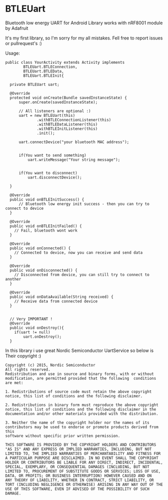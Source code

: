 # BTLEUart
Bluetooth low energy UART for Android
Library works with nRF8001 module by Adafruit


It's my first library, so I'm sorry for my all mistakes. 
Fell free to report issues or pullrequest's :)


Usage:


    public class YourActivity extends Activity implements
            BTLEUart.BTLEConnection,
            BTLEUart.BTLEData,
            BTLEUart.BTLEInit{
            
      private BTLEUart uart;

      @Override
      protected void onCreate(Bundle savedInstanceState) {
          super.onCreate(savedInstanceState);

          // All listeners are optional :) 
          uart = new BTLEUart(this)
                  .withBTLEConnectionListener(this)
                  .withBTLEDataListener(this)
                  .withBTLEInitListener(this)
                  .init();

          uart.connectDevice("your bluetooth MAC address");


          if(You want to send something)
              uart.writeMessage("Your string message");


          if(You want to disconnect)
              uart.disconnectDevice();

      }

      @Override
      public void onBTLEInitSuccess() {
          // Bluetooth low energy init success - then you can try to connect to device
      }

      @Override
      public void onBTLEInitFailed() {
        // Fail, bluetooth wont work
      }

      @Override
      public void onConnected() {
        // Connected to device, now you can receive and send data
      }

      @Override
      public void onDisconnected() {
        // Disconnected from device, you can still try to connect to another
      }

      @Override
      public void onDataAvailable(String received) {
        // Receive data from connected device
      }
      
      
      // Very IMPORTANT !
      @Override
      public void onDestroy(){
        if(uart != null)
            uart.onDestroy();
      }
      
      

In this library i use great Nordic Semiconductor UartService so below is Their copyright :)
   
   
    Copyright (c) 2015, Nordic Semiconductor
    All rights reserved.
    Redistribution and use in source and binary forms, with or without modification, are permitted provided that the following  conditions are met:

    1. Redistributions of source code must retain the above copyright notice, this list of conditions and the following disclaimer.

    2. Redistributions in binary form must reproduce the above copyright notice, this list of conditions and the following disclaimer in the
    documentation and/or other materials provided with the distribution.

    3. Neither the name of the copyright holder nor the names of its contributors may be used to endorse or promote products derived from this
    software without specific prior written permission.

    THIS SOFTWARE IS PROVIDED BY THE COPYRIGHT HOLDERS AND CONTRIBUTORS "AS IS" AND ANY EXPRESS OR IMPLIED WARRANTIES, INCLUDING, BUT NOT
    LIMITED TO, THE IMPLIED WARRANTIES OF MERCHANTABILITY AND FITNESS FOR A PARTICULAR PURPOSE ARE DISCLAIMED. IN NO EVENT SHALL THE COPYRIGHT
    HOLDER OR CONTRIBUTORS BE LIABLE FOR ANY DIRECT, INDIRECT, INCIDENTAL, SPECIAL, EXEMPLARY, OR CONSEQUENTIAL DAMAGES (INCLUDING, BUT NOT
    LIMITED TO, PROCUREMENT OF SUBSTITUTE GOODS OR SERVICES; LOSS OF USE, DATA, OR PROFITS; OR BUSINESS INTERRUPTION) HOWEVER CAUSED AND ON
    ANY THEORY OF LIABILITY, WHETHER IN CONTRACT, STRICT LIABILITY, OR TORT (INCLUDING NEGLIGENCE OR OTHERWISE) ARISING IN ANY WAY OUT OF THE
    USE OF THIS SOFTWARE, EVEN IF ADVISED OF THE POSSIBILITY OF SUCH DAMAGE.
